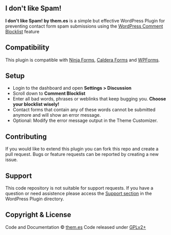 ## I don't like Spam!

**I don't like Spam! by them.es** is a simple but effective WordPress Plugin for preventing contact form spam submissions using the [WordPress Comment Blocklist](https://codex.wordpress.org/Combating_Comment_Spam#Comment_Blacklist) feature

## Compatibility
This plugin is compatible with [Ninja Forms](https://wordpress.org/plugins/ninja-forms), [Caldera Forms](https://wordpress.org/plugins/caldera-forms) and [WPForms](https://wordpress.org/plugins/wpforms-lite).

## Setup
* Login to the dashboard and open **Settings > Discussion**
* Scroll down to **Comment Blocklist**
* Enter all bad words, phrases or weblinks that keep bugging you. **Choose your blocklist wisely!**
* Contact forms that contain any of these words cannot be submitted anymore and will show an error message.
* Optional: Modify the error message output in the Theme Customizer.

## Contributing
If you would like to extend this plugin you can fork this repo and create a pull request.
Bugs or feature requests can be reported by creating a new issue.

## Support
This code repository is not suitable for support requests. If you have a question or need assistence please access the [Support section](https://wordpress.org/support/plugin/i-dont-like-spam) in the WordPress Plugin directory.

## Copyright & License
Code and Documentation &copy; [them.es](https://them.es)
Code released under [GPLv2+](https://www.gnu.org/licenses/gpl-2.0.html)